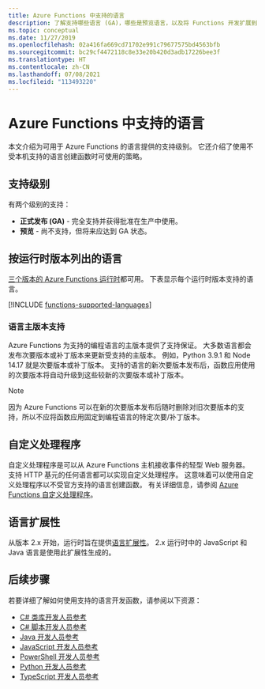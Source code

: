 ```yaml
---
title: Azure Functions 中支持的语言
description: 了解支持哪些语言 (GA)，哪些是预览语言，以及将 Functions 开发扩展到其他语言的方法。
ms.topic: conceptual
ms.date: 11/27/2019
ms.openlocfilehash: 02a416fa669cd71702e991c79677575bd4563bfb
ms.sourcegitcommit: bc29cf4472118c8e33e20b420d3adb17226bee3f
ms.translationtype: HT
ms.contentlocale: zh-CN
ms.lasthandoff: 07/08/2021
ms.locfileid: "113493220"
---
```

# <a name="supported-languages-in-azure-functions"></a>Azure Functions 中支持的语言

本文介绍为可用于 Azure Functions 的语言提供的支持级别。 它还介绍了使用不受本机支持的语言创建函数时可使用的策略。

## <a name="levels-of-support"></a>支持级别

有两个级别的支持：

* **正式发布 (GA)** - 完全支持并获得批准在生产中使用。
* **预览** - 尚不支持，但将来应达到 GA 状态。

## <a name="languages-by-runtime-version"></a>按运行时版本列出的语言 

[三个版本的 Azure Functions 运行时](functions-versions.md)都可用。 下表显示每个运行时版本支持的语言。

[!INCLUDE [functions-supported-languages](../../includes/functions-supported-languages.md)]

### <a name="language-major-version-support"></a>语言主版本支持

Azure Functions 为支持的编程语言的主版本提供了支持保证。 大多数语言都会发布次要版本或补丁版本来更新受支持的主版本。 例如，Python 3.9.1 和 Node 14.17 就是次要版本或补丁版本。 支持的语言的新次要版本发布后，函数应用使用的次要版本将自动升级到这些较新的次要版本或补丁版本。 

> [!NOTE]
>因为 Azure Functions 可以在新的次要版本发布后随时删除对旧次要版本的支持，所以不应将函数应用固定到编程语言的特定次要/补丁版本。  
>

## <a name="custom-handlers"></a>自定义处理程序

自定义处理程序是可以从 Azure Functions 主机接收事件的轻型 Web 服务器。 支持 HTTP 基元的任何语言都可以实现自定义处理程序。 这意味着可以使用自定义处理程序以不受官方支持的语言创建函数。 有关详细信息，请参阅 [Azure Functions 自定义处理程序](functions-custom-handlers.md)。

## <a name="language-extensibility"></a>语言扩展性

从版本 2.x 开始，运行时旨在提供[语言扩展性](https://github.com/Azure/azure-webjobs-sdk-script/wiki/Language-Extensibility)。 2\.x 运行时中的 JavaScript 和 Java 语言是使用此扩展性生成的。

## <a name="next-steps"></a>后续步骤

若要详细了解如何使用支持的语言开发函数，请参阅以下资源：

+ [C# 类库开发人员参考](functions-dotnet-class-library.md)
+ [C# 脚本开发人员参考](functions-reference-csharp.md)
+ [Java 开发人员参考](functions-reference-java.md)
+ [JavaScript 开发人员参考](functions-reference-node.md)
+ [PowerShell 开发人员参考](functions-reference-powershell.md)
+ [Python 开发人员参考](functions-reference-python.md)
+ [TypeScript 开发人员参考](functions-reference-node.md#typescript)

